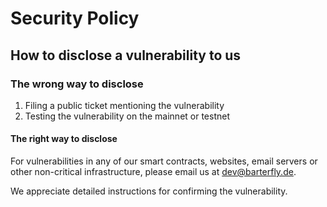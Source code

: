 # Security Policy

## How to disclose a vulnerability to us

### The wrong way to disclose

1. Filing a public ticket mentioning the vulnerability
2. Testing the vulnerability on the mainnet or testnet

#### The right way to disclose

For vulnerabilities in any of our smart contracts, websites, email servers or other non-critical infrastructure, please email us at [dev@barterfly.de](mailto:dev@barterfly.de). 

We appreciate detailed instructions for confirming the vulnerability.